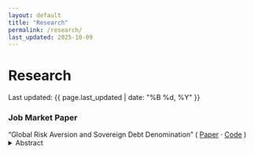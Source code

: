 ```yaml
---
layout: default
title: "Research"
permalink: /research/
last_updated: 2025-10-09
---
```


# Research

<div class="research">

Last updated: {{ page.last_updated | date: "%B %d, %Y" }}

<h3 class="section-heading">Job Market Paper</h3>

<div class="paper-row">
  <span class="paper-title">“Global Risk Aversion and Sovereign Debt Denomination”</span>
  <span class="paper-links">
    ( <a href="https://drive.google.com/file/d/1IaKF7XomkjNfVdC-vaHvEdH5bf2NCGsz/view?usp=sharing">Paper</a> ·
      <a href="https://github.com/jwilhoite/Risk_Aversion_Sovereign_Debt">Code</a> )
  </span>
</div>

<details class="abstract">
  <summary>Abstract</summary>
  <div class="body">
    <p>This paper studies how fluctuations in global risk aversion shape the currency composition of sovereign debt in emerging market economies. Using a multi-country panel, we document that periods of higher risk aversion are associated with a lower share of local currency debt held by foreign investors. To identify the mechanism through which risk aversion affects the share of local currency debt in equilibrium, we develop a small open-economy model with risk averse foreign investors, discretionary monetary policy, and long-maturity sovereign debt. When risk aversion rises, exchange rate and capital-gains premia embedded in local currency bonds increase and the government’s ability to borrow in local currency debt is constrained.</p>
  </div>
</details>
